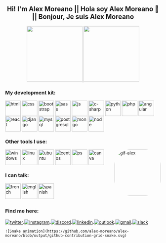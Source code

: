 <h2 align="center">Hi! I'm Alex Moreano || Hola soy Alex Moreano 👋 || Bonjour, Je suis Alex Moreano</h2>
<div align="center">
  <a href="https://github.com/alex-moreano">
    <img height="180em" src="https://github-readme-stats.vercel.app/api?username=alex-moreano&show_icons=true&theme=highcontrast&count_private=true"/>
    <img height="180em" src="https://github-readme-stats.vercel.app/api/top-langs/?username=alex-moreano&layout=compact&langs_count=16&theme=highcontrast"/>
  </a>
</div>

<div style="display: inline_block">
  <h3>My development kit:</h3>
  <img align="center" alt="html" height="50" width="50" src="https://cdn.jsdelivr.net/gh/devicons/devicon/icons/html5/html5-plain.svg">
  <img align="center" alt="css" height="50" width="50" src="https://cdn.jsdelivr.net/gh/devicons/devicon/icons/css3/css3-plain.svg">
  <img align="center" alt="bootstrap" height="50" width="50" src="https://cdn.jsdelivr.net/gh/devicons/devicon/icons/bootstrap/bootstrap-original-wordmark.svg">
  <img align="center" alt="sass" height="50" width="50" src="https://cdn.jsdelivr.net/gh/devicons/devicon/icons/sass/sass-original.svg">
  <img align="center" alt="js" height="50" width="50" src="https://cdn.jsdelivr.net/gh/devicons/devicon/icons/javascript/javascript-plain.svg">
  <img align="center" alt="c-sharp" height="50" width="50" src="https://cdn.jsdelivr.net/gh/devicons/devicon/icons/csharp/csharp-plain.svg">
  <img align="center" alt="python" height="50" width="50" src="https://cdn.jsdelivr.net/gh/devicons/devicon/icons/python/python-original-wordmark.svg">
  <img align="center" alt="php" height="50" width="50" src="https://cdn.jsdelivr.net/gh/devicons/devicon/icons/php/php-plain.svg">
  <img align="center" alt="angular" height="50" width="50" src="https://cdn.jsdelivr.net/gh/devicons/devicon/icons/angularjs/angularjs-plain.svg">
  <img align="center" alt="react" height="50" width="50" src="https://cdn.jsdelivr.net/gh/devicons/devicon/icons/react/react-original-wordmark.svg">
  <img align="center" alt="django" height="50" width="50" src="https://cdn.jsdelivr.net/gh/devicons/devicon/icons/django/django-plain-wordmark.svg">
  <img align="center" alt="mysql" height="50" width="50" src="https://cdn.jsdelivr.net/gh/devicons/devicon/icons/mysql/mysql-original-wordmark.svg">
  <img align="center" alt="postgresql" height="50" width="50" src="https://cdn.jsdelivr.net/gh/devicons/devicon/icons/postgresql/postgresql-plain-wordmark.svg">
  <img align="center" alt="mongo" height="50" width="50" src="https://cdn.jsdelivr.net/gh/devicons/devicon/icons/mongodb/mongodb-original-wordmark.svg">
  <img align="center" alt="node" height="50" width="50" src="https://cdn.jsdelivr.net/gh/devicons/devicon/icons/nodejs/nodejs-original-wordmark.svg">
</div>


<div style="display: inline_block">
  <h3>Other tools I use:</h3>
  <img align="center" alt="windows" height="50" width="50" src="https://cdn.jsdelivr.net/gh/devicons/devicon/icons/windows8/windows8-original.svg">
  <img align="center" alt="linux" height="50" width="50" src="https://cdn.jsdelivr.net/gh/devicons/devicon/icons/linux/linux-original.svg">
  <img align="center" alt="ubuntu" height="50" width="50" src="https://cdn.jsdelivr.net/gh/devicons/devicon/icons/ubuntu/ubuntu-plain-wordmark.svg" />
  <img align="center" alt="centos" height="50" width="50" src="https://cdn.jsdelivr.net/gh/devicons/devicon/icons/centos/centos-original-wordmark.svg">
  <img align="center" alt="ps" height="50" width="50" src="https://cdn.jsdelivr.net/gh/devicons/devicon/icons/photoshop/photoshop-line.svg" /> 
  <img align="center" alt="canva" height="50" width="50" src="https://cdn.jsdelivr.net/gh/devicons/devicon/icons/canva/canva-original.svg" />  
  <img align="right" alt="gif-alex" height="150" style="border-radius:50px;" src="https://media.giphy.com/media/kLANgy8oIlfj8FJauC/giphy.gif">
</div>

<div>
  <h3>I can talk:</h3>
  <img align="center" alt="french" height="50" width="50" src="https://user-images.githubusercontent.com/70991687/181850380-666463b1-5856-40f4-b63e-83d501bbf5c4.png">
  <img align="center" alt="english" height="50" width="50" src="https://user-images.githubusercontent.com/70991687/181850488-50bbb6bf-a76e-4ea6-80e9-cdee6a82330d.png"/> 
  <img align="center" alt="spanish" height="50" width="50" src="https://user-images.githubusercontent.com/70991687/181850693-aaf3d2d2-9938-41d2-8a6b-05b91bca2e12.png" />  
</div>

##
<div>
  <h3>Find me here: </h3>
  <a href="https://twitter.com/alxmoreano?lang=es" target="_blank">
    <img align="center" alt="twitter" src="https://img.shields.io/badge/Twitter-1DA1F2?style=for-the-badge&logo=twitter&logoColor=white" target="_blank">
  </a>
  <a href="https://www.instagram.com/alexmoreanom/" target="_blank">
    <img align="center" alt="instagram" src="https://img.shields.io/badge/Instagram-E4405F?style=for-the-badge&logo=instagram&logoColor=white" target="_blank">
  </a>
  <a href="https://www.discordapp.com/users/A-L-E-X#9704" target="_blank">
    <img align="center" alt="discord" src="https://img.shields.io/badge/Discord-7289DA?style=for-the-badge&logo=discord&logoColor=white" target="_blank">
  </a>
  <a href="https://ec.linkedin.com/in/alex-moreano-b84574188" target="_blank">
    <img align="center" alt="linkedin" src="https://img.shields.io/badge/LinkedIn-0077B5?style=for-the-badge&logo=linkedin&logoColor=white" target="_blank">
  </a>
  <a href="mailto:alex.moreanom@hotmail.com" target="_blank">
    <img align="center" alt="outlook" src="https://img.shields.io/badge/Microsoft_Outlook-0078D4?style=for-the-badge&logo=microsoft-outlook&logoColor=white" target="_blank">
  <a href="mailto:alxstaleycobain@gmail.com" target="_blank">
    <img align="center" alt="gmail" src="https://img.shields.io/badge/Gmail-D14836?style=for-the-badge&logo=gmail&logoColor=white" target="_blank">
  </a>
   <a href="https://www.welcome-to-urban.slack.com/team/U03EQQ2RTB9" target="_blank">
    <img align="center" alt="slack" src="https://img.shields.io/badge/Slack-4A154B?style=for-the-badge&logo=slack&logoColor=white" target="_blank">
  </a>
  
    ![Snake animation](https://github.com/alex-moreano/alex-moreano/blob/output/github-contribution-grid-snake.svg)
</div>
